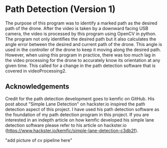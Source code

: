# Path Detection (Version 1)

The purpose of this program was to identify a marked path as the desired path of the drone. After the video is taken by a downward facing USB camera, the video is processed by this program using OpenCV in python. The program not only identifies the desired path but it also calculates the angle error between the desired and current path of the drone. This angle is used in the controller of the drone to keep it moving along the desired path. However, when using this program in practice, there was too much lag in the video processing for the drone to accurately know its orientation at any given time. This called for a change in the path detection software that is covered in videoProcessing2. 

## Acknowledgements

Credit for the path detection development goes to kemfic on GitHub. His post about "Simple Lane Detection" on hackster.io inspired the path detection aspect of this project. I have used his path detection software as the foundation of my path detection program in this project. If you are interested in an indepth article on how kemfic developed his simple lane detection software please refer to his article on hackster.io (https://www.hackster.io/kemfic/simple-lane-detection-c3db2f).

"add picture of cv pipeline here"
